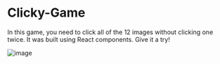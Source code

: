 # Clicky-Game

In this game, you need to click all of the 12 images without clicking one twice. It was built using React components. Give it a try!

![image](https://user-images.githubusercontent.com/51178572/70821480-35f2bb00-1da9-11ea-939c-cc290535c681.png)
